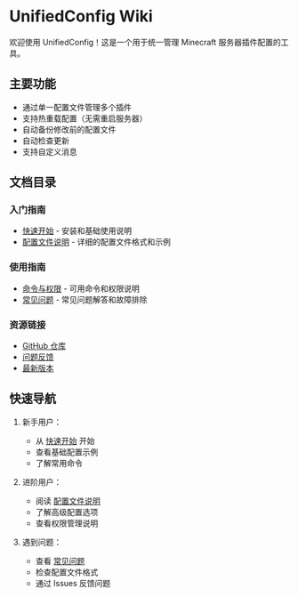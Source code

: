 # UnifiedConfig Wiki

欢迎使用 UnifiedConfig！这是一个用于统一管理 Minecraft 服务器插件配置的工具。

## 主要功能

- 通过单一配置文件管理多个插件
- 支持热重载配置（无需重启服务器）
- 自动备份修改前的配置文件
- 自动检查更新
- 支持自定义消息

## 文档目录

### 入门指南
- [快速开始](Quick-Start) - 安装和基础使用说明
- [配置文件说明](Configuration) - 详细的配置文件格式和示例

### 使用指南
- [命令与权限](Commands-and-Permissions) - 可用命令和权限说明
- [常见问题](FAQ) - 常见问题解答和故障排除

### 资源链接
- [GitHub 仓库](https://github.com/ning-g-mo/Uconfig)
- [问题反馈](https://github.com/ning-g-mo/Uconfig/issues)
- [最新版本](https://github.com/ning-g-mo/Uconfig/releases/latest)

## 快速导航

1. 新手用户：
   - 从 [快速开始](Quick-Start) 开始
   - 查看基础配置示例
   - 了解常用命令

2. 进阶用户：
   - 阅读 [配置文件说明](Configuration)
   - 了解高级配置选项
   - 查看权限管理说明

3. 遇到问题：
   - 查看 [常见问题](FAQ)
   - 检查配置文件格式
   - 通过 Issues 反馈问题 
